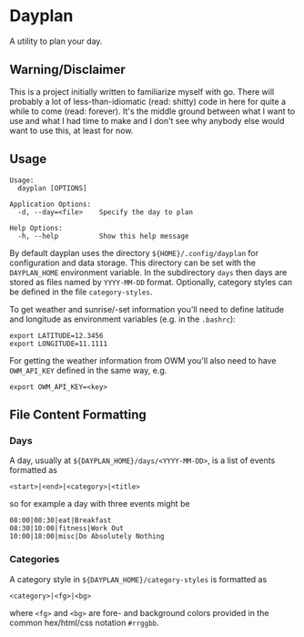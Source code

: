 # Dayplan

A utility to plan your day.

## Warning/Disclaimer

This is a project initially written to familiarize myself with go.
There will probably a lot of less-than-idiomatic (read: shitty) code in here for
quite a while to come (read: forever).
It's the middle ground between what I want to use and what I had time to make
and I don't see why anybody else would want to use this, at least for now.

## Usage

```
Usage:
  dayplan [OPTIONS]

Application Options:
  -d, --day=<file>    Specify the day to plan

Help Options:
  -h, --help          Show this help message
```

By default dayplan uses the directory `${HOME}/.config/dayplan` for
configuration and data storage. This directory can be set with the
`DAYPLAN_HOME` environment variable.
In the subdirectory `days` then days are stored as files named by
`YYYY-MM-DD` format.
Optionally, category styles can be defined in the file `category-styles`.

To get weather and sunrise/-set information you'll need to define latitude and
longitude as environment variables (e.g. in the `.bashrc`):
```
export LATITUDE=12.3456
export LONGITUDE=11.1111
```
For getting the weather information from OWM you'll also need to have
`OWM_API_KEY` defined in the same way, e.g.
```
export OWM_API_KEY=<key>
```

## File Content Formatting

### Days

A day, usually at `${DAYPLAN_HOME}/days/<YYYY-MM-DD>`, is a list of events
formatted as
```
<start>|<end>|<category>|<title>
```
so for example a day with three events might be
```
08:00|08:30|eat|Breakfast
08:30|10:00|fitness|Work Out
10:00|18:00|misc|Do Absolutely Nothing
```

### Categories

A category style in `${DAYPLAN_HOME}/category-styles` is formatted as
```
<category>|<fg>|<bg>
```
where `<fg>` and `<bg>` are fore- and background colors provided in the common
hex/html/css notation `#rrggbb`.
